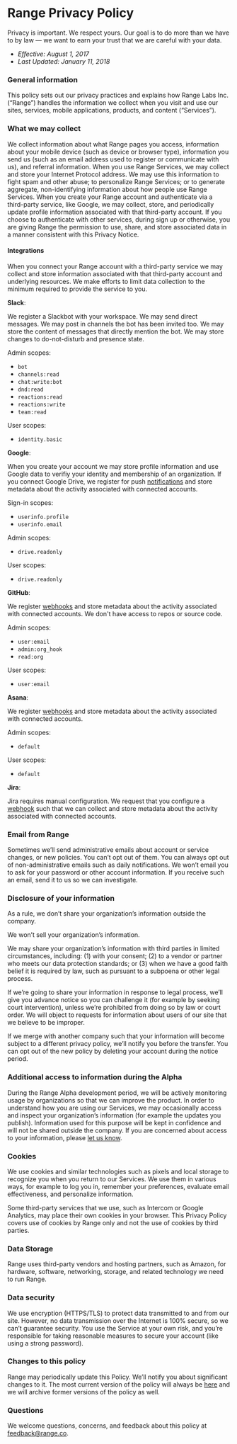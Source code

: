 # Range Privacy Policy

Privacy is important. We respect yours. Our goal is to do more than we have to by law — we want to
earn your trust that we are careful with your data.

* _Effective: August 1, 2017_
* _Last Updated: January 11, 2018_

### General information

This policy sets out our privacy practices and explains how Range Labs Inc. (“Range”) handles the
information we collect when you visit and use our sites, services, mobile applications, products,
and content (“Services”).

### What we may collect

We collect information about what Range pages you access, information about your mobile device (such
as device or browser type), information you send us (such as an email address used to register or
communicate with us), and referral information. When you use Range Services, we may collect and
store your Internet Protocol address. We may use this information to fight spam and other abuse; to
personalize Range Services; or to generate aggregate, non-identifying information about how people
use Range Services. When you create your Range account and authenticate via a third-party service,
like Google, we may collect, store, and periodically update profile information associated with that
third-party account. If you choose to authenticate with other services, during sign up or otherwise,
you are giving Range the permission to use, share, and store associated data in a manner consistent
with this Privacy Notice.

#### Integrations

When you connect your Range account with a third-party service we may collect and store information
associated with that third-party account and underlying resources. We make efforts to limit data
collection to the minimum required to provide the service to you.

**Slack**:

We register a Slackbot with your workspace. We may send direct messages. We may post in channels the
bot has been invited too. We may store the content of messages that directly mention the bot. We may
store changes to do-not-disturb and presence state.

Admin scopes:

* `bot`
* `channels:read`
* `chat:write:bot`
* `dnd:read`
* `reactions:read`
* `reactions:write`
* `team:read`

User scopes:

* `identity.basic`

**Google**:

When you create your account we may store profile information and use Google data to verifiy your
identity and membership of an organization. If you connect Google Drive, we register for push
[notifications](https://developers.google.com/drive/v3/web/push) and store metadata about the
activity associated with connected accounts.

Sign-in scopes:

* `userinfo.profile`
* `userinfo.email`

Admin scopes:

* `drive.readonly`

User scopes:

* `drive.readonly`

**GitHub**:

We register [webhooks](https://developer.github.com/webhooks/) and store metadata about the activity
associated with connected accounts. We don't have access to repos or source code.

Admin scopes:

* `user:email`
* `admin:org_hook`
* `read:org`

User scopes:

* `user:email`

**Asana**:

We register [webhooks](https://asana.com/developers/api-reference/events) and store metadata about
the activity associated with connected accounts.

Admin scopes:

* `default`

User scopes:

* `default`

**Jira**:

Jira requires manual configuration. We request that you configure a
[webhook](https://developer.atlassian.com/server/jira/platform/webhooks/) such that we can collect
and store metadata about the activity associated with connected accounts.

### Email from Range

Sometimes we’ll send administrative emails about account or service changes, or new policies. You
can’t opt out of them. You can always opt out of non-administrative emails such as daily
notifications. We won’t email you to ask for your password or other account information. If you
receive such an email, send it to us so we can investigate.

### Disclosure of your information

As a rule, we don’t share your organization’s information outside the company.

We won’t sell your organization’s information.

We may share your organization’s information with third parties in limited circumstances, including:
(1) with your consent; (2) to a vendor or partner who meets our data protection standards; or (3)
when we have a good faith belief it is required by law, such as pursuant to a subpoena or other
legal process.

If we’re going to share your information in response to legal process, we’ll give you advance notice
so you can challenge it (for example by seeking court intervention), unless we’re prohibited from
doing so by law or court order. We will object to requests for information about users of our site
that we believe to be improper.

If we merge with another company such that your information will become subject to a different
privacy policy, we’ll notify you before the transfer. You can opt out of the new policy by deleting
your account during the notice period.

### Additional access to information during the Alpha

During the Range Alpha development period, we will be actively monitoring usage by organizations so
that we can improve the product. In order to understand how you are using our Services, we may
occasionally access and inspect your organization’s information (for example the updates you
publish). Information used for this purpose will be kept in confidence and will not be shared
outside the company. If you are concerned about access to your information, please
[let us know](mailto:feedback@range.co).

### Cookies

We use cookies and similar technologies such as pixels and local storage to recognize you when you
return to our Services. We use them in various ways, for example to log you in, remember your
preferences, evaluate email effectiveness, and personalize information.

Some third-party services that we use, such as Intercom or Google Analytics, may place their own
cookies in your browser. This Privacy Policy covers use of cookies by Range only and not the use of
cookies by third parties.

### Data Storage

Range uses third-party vendors and hosting partners, such as Amazon, for hardware, software,
networking, storage, and related technology we need to run Range.

### Data security

We use encryption (HTTPS/TLS) to protect data transmitted to and from our site. However, no data
transmission over the Internet is 100% secure, so we can’t guarantee security. You use the Service
at your own risk, and you’re responsible for taking reasonable measures to secure your account (like
using a strong password).

### Changes to this policy

Range may periodically update this Policy. We’ll notify you about significant changes to it. The
most current version of the policy will always be
[here](https://github.com/habitat-labs/habitat-policy) and we will archive former versions of the
policy as well.

### Questions

We welcome questions, concerns, and feedback about this policy at
[feedback@range.co](mailto:feedback@range.co).
